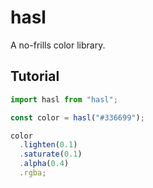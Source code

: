 # hasl

A no-frills color library.

## Tutorial

```javascript
import hasl from "hasl";

const color = hasl("#336699");

color
  .lighten(0.1)
  .saturate(0.1)
  .alpha(0.4)
  .rgba;
```
